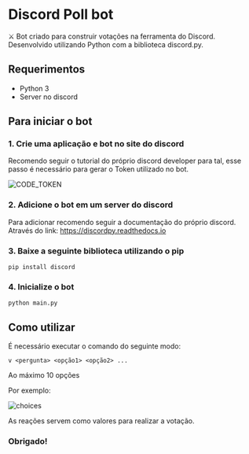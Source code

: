 # Discord Poll bot
⚔ Bot criado para construir votações na ferramenta do Discord. Desenvolvido utilizando Python com a biblioteca discord.py.

## Requerimentos
* Python 3
* Server no discord

## Para iniciar o bot
### 1. Crie uma aplicação e bot no site do discord
Recomendo seguir o tutorial do próprio discord developer para tal, esse passo é necessário para gerar o Token utilizado no bot.

![CODE_TOKEN](https://user-images.githubusercontent.com/30846081/116840127-2137e280-abab-11eb-81e5-7b9aea555556.png)

### 2. Adicione o bot em um server do discord
Para adicionar recomendo seguir a documentação do próprio discord.
Através do link: https://discordpy.readthedocs.io

### 3. Baixe a seguinte biblioteca utilizando o pip
`pip install discord`

### 4. Inicialize o bot
`python main.py`

## Como utilizar
É necessário executar o comando do seguinte modo:

`v <pergunta> <opção1> <opção2> ...` 

Ao máximo 10 opções

Por exemplo:

![choices](https://user-images.githubusercontent.com/30846081/116840482-67417600-abac-11eb-8024-ebc7acd020f9.png)

As reações servem como valores para realizar a votação.

### Obrigado! 
